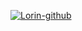 [![Lorin-github](https://github-readme-stats.vercel.app/api?username=kxilong)](https://github.com/anuraghazra/github-readme-stats)
